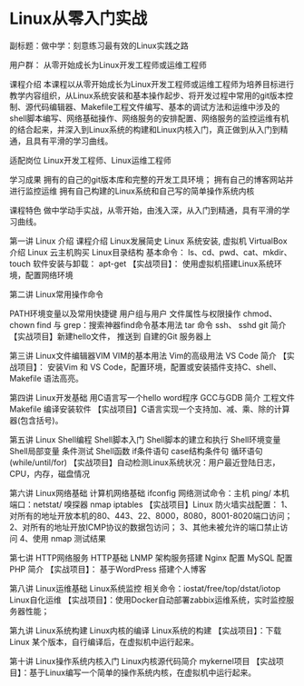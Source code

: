 
# Linux从零入门实战

副标题：做中学：刻意练习最有效的Linux实践之路

用户群： 从零开始成长为Linux开发工程师或运维工程师

课程介绍
本课程以从零开始成长为Linux开发工程师或运维工程师为培养目标进行教学内容组织，从Linux系统安装和基本操作起步、将开发过程中常用的git版本控制、源代码编辑器、Makefile工程文件编写、基本的调试方法和运维中涉及的shell脚本编写、网络基础操作、网络服务的安排配置、网络服务的监控运维有机的结合起来，并深入到Linux系统的构建和Linux内核入门，真正做到从入门到精通，且具有平滑的学习曲线。

适配岗位
Linux开发工程师、Linux运维工程师

学习成果
拥有的自己的git版本库和完整的开发工具环境；
拥有自己的博客网站并进行监控运维
拥有自己构建的Linux系统和自己写的简单操作系统内核

课程特色
做中学动手实战，从零开始，由浅入深，从入门到精通，具有平滑的学习曲线。

第一讲 Linux 介绍
课程介绍
Linux发展简史
Linux 系统安装, 虚拟机 VirtualBox 介绍
Linux 云主机购买
Linux目录结构
基本命令： ls、cd、pwd、cat、mkdir、touch
软件安装与卸载： apt-get
【实战项目】： 使用虚拟机搭建Linux系统环境，配置网络环境

第二讲 Linux常用操作命令

PATH环境变量以及常用快捷键
用户组与用户 
文件属性与权限操作 chmod、chown
find 与 grep：搜索神器find命令基本用法
tar 命令
ssh、 sshd
git 简介
【实战项目】新建hello文件， 推送到 自建的Git 服务器上

第三讲 Linux文件编辑器VIM
VIM的基本用法
Vim的高级用法
VS Code 简介
【实战项目】： 安装Vim 和 VS Code，配置环境，配置或安装插件支持C、shell、Makefile 语法高亮。

第四讲 Linux开发基础
用C语言写一个hello word程序
GCC与GDB 简介
工程文件Makefile
编译安装软件
【实战项目】C语言实现一个支持加、减、乘、除的计算器(包含括号)。

第五讲 Linux Shell编程
Shell脚本入门
Shell脚本的建立和执行
Shell环境变量
Shell局部变量
条件测试
Shell函数
if条件语句
case结构条件句
循环语句(while/until/for)
【实战项目】自动检测Linux系统状况：用户最近登陆日志，CPU，内存，磁盘情况

第六讲 Linux网络基础
计算机网络基础
ifconfig
网络测试命令：主机 ping/ 本机端口：netstat/ 嗅探器 nmap
iptables
【实战项目】Linux 防火墙实战配置：
1、对所有的地址开放本机的80、443、22、8000，8080，8001-8020端口访问；
2、对所有的地址开放ICMP协议的数据包访问；
3、其他未被允许的端口禁止访问
4、使用 nmap 测试结果

第七讲 HTTP网络服务
HTTP基础
LNMP 架构服务搭建
Nginx 配置
MySQL 配置
PHP 简介
【实战项目】： 基于WordPress 搭建个人博客

第八讲 Linux运维基础
Linux系统监控 相关命令：iostat/free/top/dstat/iotop
Linux自化运维
【实战项目】：使用Docker自动部署zabbix运维系统，实时监控服务器性能；

第九讲 Linux系统构建
Linux内核的编译
Linux系统的构建
【实战项目】：下载 Linux 某个版本，自行编译后，在虚拟机中运行起来。

第十讲 Linux操作系统内核入门
Linux内核源代码简介
mykernel项目
【实战项目】：基于Linux编写一个简单的操作系统内核，在虚拟机中运行起来。
